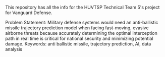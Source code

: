 This repository has all the info for the HUVTSP Technical Team 5's project for Vanguard Defense.

Problem Statement: Military defense systems would need an anti-ballistic missile trajectory prediction model when facing fast-moving, evasive airborne threats because accurately determining the optimal interception path in real time is critical for national security and minimizing potential damage.
Keywords: anti ballistic missile, trajectory prediction, AI, data analysis

